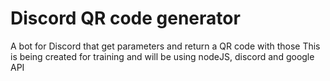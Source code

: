 # Discord QR code generator

A bot for Discord that get parameters and return a QR code with those
This is being created for training and will be using nodeJS, discord and google API
